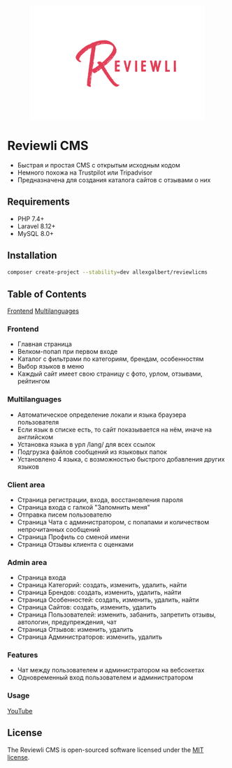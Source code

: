 <p align="center">
<img src="https://raw.githubusercontent.com/allexgalbert/reviewlicms/master/DOC/fullLogo.png" width="400">
</p>

# Reviewli CMS

- Быстрая и простая CMS с открытым исходным кодом
- Немного похожа на Trustpilot или Tripadvisor
- Предназначена для создания каталога сайтов с отзывами о них

## Requirements

- PHP 7.4+
- Laravel 8.12+
- MySQL 8.0+

## Installation

```sh
composer create-project --stability=dev allexgalbert/reviewlicms
```

## Table of Contents

[Frontend](#frontend)
[Multilanguages](#multilanguages)

### Frontend

- Главная страница
- Велком-попап при первом входе
- Каталог с фильтрами по категориям, брендам, особенностям
- Выбор языков в меню
- Каждый сайт имеет свою страницу с фото, урлом, отзывами, рейтингом

### Multilanguages

- Автоматическое определение локали и языка браузера пользователя
- Если язык в списке есть, то сайт показывается на нём, иначе на английском
- Установка языка в урл /lang/ для всех ссылок
- Подгрузка файлов сообщений из языковых папок
- Установлено 4 языка, с возможностью быстрого добавления других языков

### Client area

- Страница регистрации, входа, восстановления пароля
- Страница входа с галкой "Запомнить меня"
- Отправка писем пользователю
- Страница Чата с администратором, с попапами и количеством непрочитанных сообщений
- Страница Профиль со сменой имени
- Страница Отзывы клиента с оценками

### Admin area

- Страница входа
- Страница Категорий: создать, изменить, удалить, найти
- Страница Брендов: создать, изменить, удалить, найти
- Страница Особенностей: создать, изменить, удалить, найти
- Страница Сайтов: создать, изменить, удалить
- Страница Пользователей: изменить, забанить, запретить отзывы, автологин, предупреждения, чат
- Страница Отзывов: изменить, удалить
- Страница Администраторов: изменить, удалить

### Features

- Чат между пользователем и администратором на вебсокетах
- Одновременный вход пользователем и администратором

### Usage

[YouTube](https://www.youtube.com/)

## License

The Reviewli CMS is open-sourced software licensed under the [MIT license](https://opensource.org/licenses/MIT).
